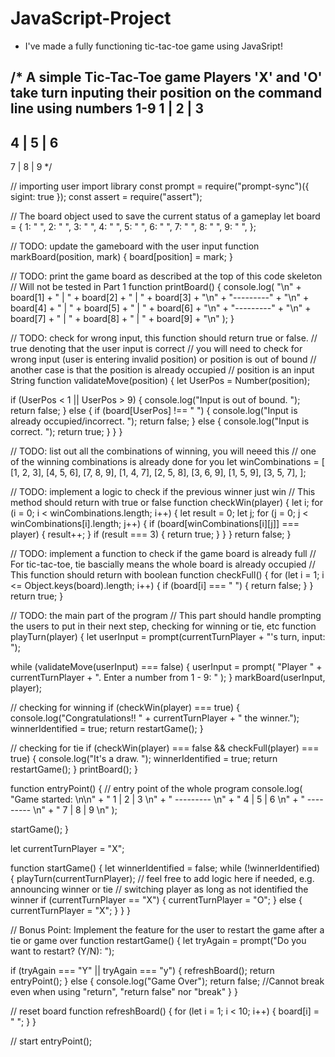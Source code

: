 # JavaScript-Project

+ I've made a fully functioning tic-tac-toe game using JavaSript!
 
/*  A simple Tic-Tac-Toe game
Players 'X' and 'O' take turn inputing their position on the command line using numbers 1-9
1 | 2 | 3
---------
4 | 5 | 6
---------
7 | 8 | 9
*/

// importing user import library
const prompt = require("prompt-sync")({ sigint: true });
const assert = require("assert");

// The board object used to save the current status of a gameplay
let board = {
  1: " ",
  2: " ",
  3: " ",
  4: " ",
  5: " ",
  6: " ",
  7: " ",
  8: " ",
  9: " ",
};

// TODO: update the gameboard with the user input
function markBoard(position, mark) {
  board[position] = mark;
}

// TODO: print the game board as described at the top of this code skeleton
// Will not be tested in Part 1
function printBoard() {
  console.log(
    "\n" +
      board[1] +
      " | " +
      board[2] +
      " | " +
      board[3] +
      "\n" +
      "---------" +
      "\n" +
      board[4] +
      " | " +
      board[5] +
      " | " +
      board[6] +
      "\n" +
      "---------" +
      "\n" +
      board[7] +
      " | " +
      board[8] +
      " | " +
      board[9] +
      "\n"
  );
}

// TODO: check for wrong input, this function should return true or false.
// true denoting that the user input is correct
// you will need to check for wrong input (user is entering invalid position) or position is out of bound
// another case is that the position is already occupied
// position is an input String
function validateMove(position) {
  let UserPos = Number(position);

  if (UserPos < 1 || UserPos > 9) {
    console.log("Input is out of bound. ");
    return false;
  } else {
    if (board[UserPos] !== " ") {
      console.log("Input is already occupied/incorrect. ");
      return false;
    } else {
      console.log("Input is correct. ");
      return true;
    }
  }
}

// TODO: list out all the combinations of winning, you will neeed this
// one of the winning combinations is already done for you
let winCombinations = [
  [1, 2, 3],
  [4, 5, 6],
  [7, 8, 9],
  [1, 4, 7],
  [2, 5, 8],
  [3, 6, 9],
  [1, 5, 9],
  [3, 5, 7],
];

// TODO: implement a logic to check if the previous winner just win
// This method should return with true or false
function checkWin(player) {
  let i;
  for (i = 0; i < winCombinations.length; i++) {
    let result = 0;
    let j;
    for (j = 0; j < winCombinations[i].length; j++) {
      if (board[winCombinations[i][j]] === player) {
        result++;
      }
      if (result === 3) {
        return true;
      }
    }
  }
  return false;
}

// TODO: implement a function to check if the game board is already full
// For tic-tac-toe, tie bascially means the whole board is already occupied
// This function should return with boolean
function checkFull() {
  for (let i = 1; i <= Object.keys(board).length; i++) {
    if (board[i] === " ") {
      return false;
    }
  }
  return true;
}

// TODO: the main part of the program
// This part should handle prompting the users to put in their next step, checking for winning or tie, etc
function playTurn(player) {
  let userInput = prompt(currentTurnPlayer + "'s turn, input: ");

  while (validateMove(userInput) === false) {
    userInput = prompt(
      "Player " + currentTurnPlayer + ". Enter a number from 1 - 9: "
    );
  }
  markBoard(userInput, player);

  // checking for winning
  if (checkWin(player) === true) {
    console.log("Congratulations!! " + currentTurnPlayer + " the winner.");
    winnerIdentified = true;
    return restartGame();
  }

  // checking for tie
  if (checkWin(player) === false && checkFull(player) === true) {
    console.log("It's a draw. ");
    winnerIdentified = true;
    return restartGame();
  }
  printBoard();
}

function entryPoint() {
  // entry point of the whole program
  console.log(
    "Game started: \n\n" +
      " 1 | 2 | 3 \n" +
      " --------- \n" +
      " 4 | 5 | 6 \n" +
      " --------- \n" +
      " 7 | 8 | 9 \n"
  );

  startGame();
}

let currentTurnPlayer = "X";

function startGame() {
  let winnerIdentified = false;
  while (!winnerIdentified) {
    playTurn(currentTurnPlayer);
    // feel free to add logic here if needed, e.g. announcing winner or tie
    // switching player as long as not identified the winner
    if (currentTurnPlayer == "X") {
      currentTurnPlayer = "O";
    } else {
      currentTurnPlayer = "X";
    }
  }
}

// Bonus Point: Implement the feature for the user to restart the game after a tie or game over
function restartGame() {
  let tryAgain = prompt("Do you want to restart? (Y/N): ");

  if (tryAgain === "Y" || tryAgain === "y") {
    refreshBoard();
    return entryPoint();
  } else {
    console.log("Game Over");
    return false; //Cannot break even when using "return", "return false" nor "break"
  }
}

// reset board
function refreshBoard() {
  for (let i = 1; i < 10; i++) {
    board[i] = " ";
  }
}

// start
entryPoint();
